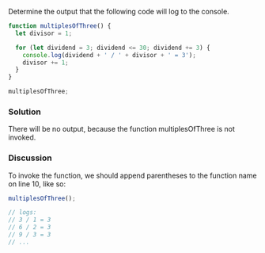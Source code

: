 Determine the output that the following code will log to the console.

```JavaScript
function multiplesOfThree() {
  let divisor = 1;

  for (let dividend = 3; dividend <= 30; dividend += 3) {
    console.log(dividend + ' / ' + divisor + ' = 3');
    divisor += 1;
  }
}

multiplesOfThree;
```

### Solution
There will be no output, because the function multiplesOfThree is not invoked.

### Discussion
To invoke the function, we should append parentheses to the function name on line 10, like so:

```JavaScript
multiplesOfThree();

// logs:
// 3 / 1 = 3
// 6 / 2 = 3
// 9 / 3 = 3
// ...
```
